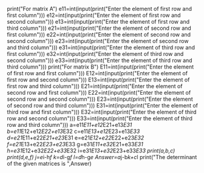 print("For matrix A")
e11=int(input(print("Enter the element of first row and first column")))
e12=int(input(print("Enter the element of first row and second column")))
e13=int(input(print("Enter the element of first row and third column")))
e21=int(input(print("Enter the element of second row and first column")))
e22=int(input(print("Enter the element of second row and second column")))
e23=int(input(print("Enter the element of second row and third column")))
e31=int(input(print("Enter the element of third row and first column")))
e32=int(input(print("Enter the element of third row and second column")))
e33=int(input(print("Enter the element of third row and third column")))
print("For matrix B")
E11=int(input(print("Enter the element of first row and first column")))
E12=int(input(print("Enter the element of first row and second column")))
E13=int(input(print("Enter the element of first row and third column")))
E21=int(input(print("Enter the element of second row and first column")))
E22=int(input(print("Enter the element of second row and second column")))
E23=int(input(print("Enter the element of second row and third column")))
E31=int(input(print("Enter the element of third row and first column")))
E32=int(input(print("Enter the element of third row and second column")))
E33=int(input(print("Enter the element of third row and third column")))
a=e11*E11+e12*E21+e13*E31
b=e11*E12+e12*E22+e13*E32
c=e11*E13+e12*E23+e13*E33
d=e21*E11+e22*E21+e23*E31
e=e21*E12+e22*E22+e23*E32
f=e21*E13+e22*E23+e23*E33
g=e31*E11+e32*E21+e33*E31
h=e31*E12+e32*E22+e33*E32
i=e31*E13+e32*E23+e33*E33
print(a,b,c)
print(d,e,f)
j=e*i-h*f
k=d*i-g*f
l=d*h-g*e
Answer=a*j-b*k+c*l
print("The determinant of the given matrices is ",Answer)

